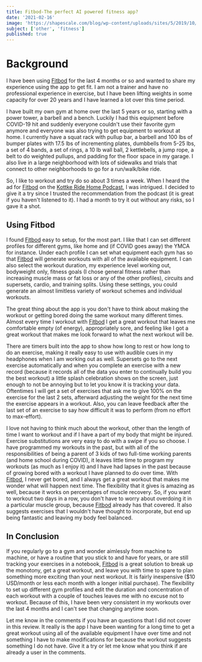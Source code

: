 ```yaml
---
title: Fitbod-The perfect AI powered fitness app?
date: '2021-02-16'
image: 'https://shapescale.com/blog/wp-content/uploads/sites/5/2019/10/fitbod-app-screen.jpg'
subject: ['other', 'fitness']
published: true
---
```


# Background

I have been using [Fitbod](https://www.fitbod.me/) for the last 4 months or so and wanted to share my experience using the app to get fit. I am not a trainer and have no professional experience in exercise, but I have been lifting weights in some capacity for over 20 years and I have learned a lot over this time period.

I have built my own gym at home over the last 5 years or so, starting with a power tower, a barbell and a bench. Luckily I had this equipment before COVID-19 hit and suddenly everyone couldn't use their favorite gym anymore and everyone was also trying to get equipment to workout at home. I currently have a squat rack with pullup bar, a barbell and 100 lbs of bumper plates with 17.5 lbs of incrementing plates, dumbbells from 5-25 lbs, a set of 4 bands, a set of rings, a 10 lb wall ball, 2 kettlebells, a jump rope, a belt to do weighted pullups, and padding for the floor space in my garage. I also live in a large neighborhood with lots of sidewalks and trials that connect to other neighborhoods to go for a run/walk/bike ride.

So, I like to workout and try do so about 3 times a week. When I heard the ad for [Fitbod](https://www.fitbod.me/) on the [Kottke Ride Home Podcast](https://kottke.org/tag/Kottke%20Ride%20Home), I was intrigued. I decided to give it a try since I trusted the recommendation from the podcast (it is great if you haven't listened to it). I had a month to try it out without any risks, so I gave it a shot.

## Using Fitbod

I found [Fitbod](https://www.fitbod.me/) easy to setup, for the most part. I like that I can set different profiles for different gyms, like home and (if COVID goes away) the YMCA for instance. Under each profile I can set what equipment each gym has so that [Fitbod](https://www.fitbod.me/) will generate workouts with all of the available equipment. I can also select the workout duration, my experience level working out, bodyweight only, fitness goals (I chose general fitness rather than increasing muscle mass or fat loss or any of the other profiles), circuits and supersets, cardio, and training splits. Using these settings, you could generate an almost limitless variety of workout schemes and individual workouts.

The great thing about the app is you don't have to think about making the workout or getting bored doing the same workout many different times. Almost every time I workout with [Fitbod](https://www.fitbod.me/) I get a great workout that leaves me comfortable empty (of energy), appropriately sore, and feeling like I got a great workout that makes me look forward to what the next workout will be.

There are timers built into the app to show how long to rest or how long to do an exercise, making it really easy to use with audible cues in my headphones when I am working out as well. Supersets go to the next exercise automatically and when you complete an exercise with a new record (because it records all of the data you enter to continually build you the best workout) a little splash celebration shows on the screen, just enough to not be annoying but to let you know it is tracking your data. Oftentimes I will get a set of exercises that ask me to give 100% on the exercise for the last 2 sets, afterward adjusting the weight for the next time the exercise appears in a workout. Also, you can leave feedback after the last set of an exercise to say how difficult it was to perform (from no effort to max-effort).

I love not having to think much about the workout, other than the length of time I want to workout and if I have a part of my body that might be injured. Exercise substitutions are very easy to do with a swipe if you so choose. I have programmed my workouts in the past, but with all of the responsibilities of being a parent of 3 kids of two full-time working parents (and home school during COVID), it leaves little time to program my workouts (as much as I enjoy it) and I have had lapses in the past because of growing bored with a workout I have planned to do over time. With [Fitbod](https://www.fitbod.me/), I never get bored, and I always get a great workout that makes me wonder what will happen next time. The flexibility that it gives is amazing as well, because it works on percentages of muscle recovery. So, if you want to workout two days in a row, you don't have to worry about overdoing it in a particular muscle group, because [Fitbod](https://www.fitbod.me/) already has that covered. It also suggests exercises that I wouldn't have thought to incorporate, but end up being fantastic and leaving my body feel balanced.

## In Conclusion

If you regularly go to a gym and wonder aimlessly from machine to machine, or have a routine that you stick to and have for years, or are still tracking your exercises in a notebook, [Fitbod](https://www.fitbod.me/) is a great solution to break up the monotony, get a great workout, and leave you with time to spare to plan something more exciting than your next workout. It is fairly inexpensive ($10 USD/month or less each month with a longer initial purchase). The flexibility to set up different gym profiles and edit the duration and concentration of each workout with a couple of touches leaves me with no excuse not to workout. Because of this, I have been very consistent in my workouts over the last 4 months and I can't see that changing anytime soon.

Let me know in the comments if you have an questions that I did not cover in this review. It really is the app I have been wanting for a long time to get a great workout using all of the available equipment I have over time and not something I have to make modifications for because the workout suggests something I do not have. Give it a try or let me know what you think if are already a user in the comments.
